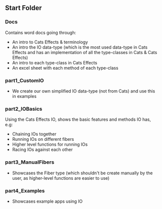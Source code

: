 ## Start Folder

### Docs
Contains word docs going through:
  * An intro to Cats Effects & terminology
  * An intro the IO data-type (which is the most used data-type in Cats Effects and has an implementation of all the type-classes in Cats & Cats Effects)
  * An intro to each type-class in Cats Effects
  * An excel sheet with each method of each type-class

### part1_CustomIO
* We create our own simplified IO data-type (not from Cats) and use this in examples

### part2_IOBasics
Using the Cats Effects IO, shows the basic features and methods IO has, e.g:
  * Chaining IOs together
  * Running IOs on different fibers
  * Higher level functions for running IOs
  * Racing IOs against each other

### part3_ManualFibers
* Showcases the Fiber type (which shouldn't be create manually by the user, as higher-level functions are easier to use)

### part4_Examples
* Showcases example apps using IO